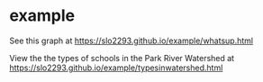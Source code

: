 example
=======
See this graph at https://slo2293.github.io/example/whatsup.html

View the the types of schools in the Park River Watershed at https://slo2293.github.io/example/typesinwatershed.html
